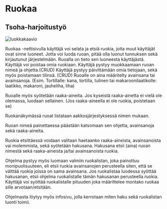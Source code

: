 # Ruokaa

## Tsoha-harjoitustyö

![luokkakaavio](http://yuml.me/c1b577e2.png)

Ruokaa -nettisivulla käyttäjä voi selata ja etsiä ruokia, joita muut käyttäjät ovat sinne luoneet.
Jotta voi luoda ruoan, pitää olla luonut tunnuksen sekä kirjautunut järjestelmään.
Ruoalla on tieto sen luoneesta käyttäjästä. Käyttäjä voi poistaa omia ruokiaan.
Käyttäjä pystyy muokkaamaan ruoan nimeä ja ohjetta.(CRUD)
Käyttäjä pystyy päivittämään omia tietojaan, sekä myös poistamaan tilinsä. (CRUD)
Ruoalle on aina määritelty avainsana tai avainsanoja. (Esim. Tortillalle: kana, tortilla, tulinen tai makaroonilaatikolle: laatikko, makaroni, jauheliha, liha)

Ruoalle myös syötetään raaka-aineita. Jos kyseistä raaka-ainetta ei vielä ole olemassa, luodaan sellainen. (Jos raaka-aineella ei ole ruokia, poistetaan se)

Ruokanäkymässä ruoat listataan aakkosjärjestyksessä nimen mukaan.

Ruoan nimeä painettaessa päästään katsomaan sen ohjetta, avainsanoja sekä raaka-aineita.

Ruokia etsittäessä voidaan valitaan haetaanko raaka-aineista, avainsanoista vai molemmista, sekä syötetään hakusana. Hakusana etsii (aina) ruoan nimestä sekä raaka-aineista ja/tai avainsanoista ruokia.

Ohjelma pystyy myös luomaan valmiin ruokalistan, joka painottuu monipuolisuuteen, eli etsii ruokia avainsanojen perusteella siten, että se välttää ruokia joissa on sama avainsana.
Jos ruokalistaa luodessa syöttää hakusanan, etsii ohjelma ruokalistalle tämän hakusanan perusteella ruokia.
Käyttäjä voi syöttää ruokalistalle pituuden joka määrittelee montako ruokaa sille arvotaan/etsitään.

Ohjelmasta löytyy myös infosivu, jolla kerrotaan miten haku sekä ruokalistan luonti toimii.
